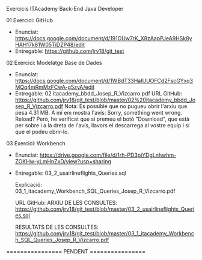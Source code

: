 Exercicis ITAcademy Back-End Java Developer

01 Exercici:   GitHub
 - Enunciat:   https://docs.google.com/document/d/191OUw7rK_X8zAapPJeA9HSk8yHAH17k81W05TiDZP48/edit
 - Entregable: https://github.com/jrv18/git_test

 
02 Exercici: Modelatge Base de Dades
 - Enunciat:   https://docs.google.com/document/d/1WBdT33HaIUUOFCd2FscGYxq3MQq4mRmMzFCwA-g5zyA/edit
 - Entregable: 02 itacademy_bbdd_Josep_R_Vizcarro.pdf
   URL GitHub: https://github.com/jrv18/git_test/blob/master/02%20itacademy_bbdd_Josep_R_Vizcarro.pdf
   Nota: És possible que no pugueu obrir l'arxiu que pesa 4.31 MB.
         A mí em mostra l'avís: Sorry, something went wrong. Reload?
         Però, he verificat que si premeu el botó "Download", que està per sobre i a la dreta de l'avís, llavors el descarrega al vostre equip i sí que el podeu obrir-lo.
 
 03 Exercici: Workbench
 - Enunciat:   https://drive.google.com/file/d/1rh-PD3piYDgLnhwhm-ZOKHw-yLmHnZxD/view?usp=sharing
 - Entregable: 03_2_usairlineflights_Queries.sql
 
   Explicació: 03_1_itacademy_Workbench_SQL_Queries_Josep_R_Vizcarro.pdf
   
   URL GitHub: 
   ARXIU DE LES CONSULTES:     https://github.com/jrv18/git_test/blob/master/03_2_usairlineflights_Queries.sql
   
   RESULTATS DE LES CONSULTES: https://github.com/jrv18/git_test/blob/master/03_1_itacademy_Workbench_SQL_Queries_Josep_R_Vizcarro.pdf

 ================   PENDENT   ================